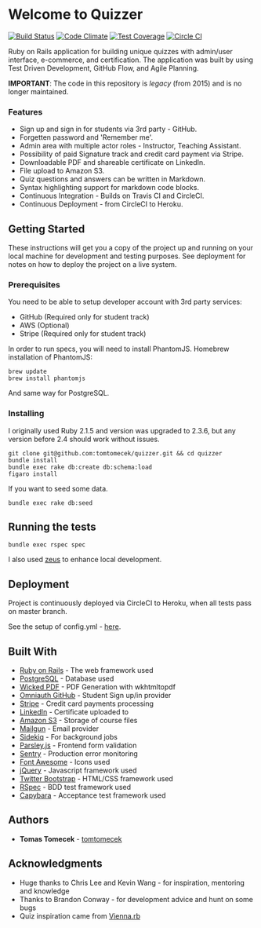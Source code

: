 # Welcome to Quizzer

[![Build Status](https://travis-ci.org/tomtomecek/quizzer.svg)](https://travis-ci.org/tomtomecek/quizzer) [![Code Climate](https://codeclimate.com/github/tomtomecek/quizzer/badges/gpa.svg)](https://codeclimate.com/github/tomtomecek/quizzer) [![Test Coverage](https://codeclimate.com/github/tomtomecek/quizzer/badges/coverage.svg)](https://codeclimate.com/github/tomtomecek/quizzer) [![Circle CI](https://circleci.com/gh/tomtomecek/quizzer/tree/master.svg?style=shield&circle-token=f47aaaa83e457e1b1052b299a93eb716c215ec12)](https://circleci.com/gh/tomtomecek/quizzer/tree/master)

Ruby on Rails application for building unique quizzes with admin/user interface, e-commerce, and certification. The application was built by using Test Driven Development, GitHub Flow, and Agile Planning.

**IMPORTANT**: The code in this repository is _legacy_ (from 2015) and is no longer maintained.

### Features

* Sign up and sign in for students via 3rd party - GitHub.
* Forgetten password and 'Remember me'.
* Admin area with multiple actor roles - Instructor, Teaching Assistant.
* Possibility of paid Signature track and credit card payment via Stripe.
* Downloadable PDF and shareable certificate on LinkedIn.
* File upload to Amazon S3.
* Quiz questions and answers can be written in Markdown.
* Syntax highlighting support for markdown code blocks.
* Continuous Integration - Builds on Travis CI and CircleCI.
* Continuous Deployment - from CircleCI to Heroku.

## Getting Started

These instructions will get you a copy of the project up and running on your local machine for development and testing purposes. See deployment for notes on how to deploy the project on a live system.

### Prerequisites

You need to be able to setup developer account with 3rd party services:

* GitHub (Required only for student track)
* AWS    (Optional)
* Stripe (Required only for student track)

In order to run specs, you will need to install PhantomJS. Homebrew installation of PhantomJS:

```shell
brew update
brew install phantomjs
```

And same way for PostgreSQL.

### Installing

I originally used Ruby 2.1.5 and version was upgraded to 2.3.6, but any version before 2.4 should work without issues.

```shell
git clone git@github.com:tomtomecek/quizzer.git && cd quizzer
bundle install
bundle exec rake db:create db:schema:load
figaro install
```

If you want to seed some data.

```shell
bundle exec rake db:seed
```

## Running the tests

```shell
bundle exec rspec spec
```

I also used [zeus](https://github.com/burke/zeus) to enhance local development.

## Deployment

Project is continuously deployed via CircleCI to Heroku, when all tests pass on master branch.

See the setup of config.yml - [here](https://github.com/tomtomecek/quizzer/blob/master/.circleci/config.yml).

## Built With

* [Ruby on Rails](http://rubyonrails.org/) - The web framework used
* [PostgreSQL](https://www.postgresql.org/) - Database used
* [Wicked PDF](https://github.com/mileszs/wicked_pdf) - PDF Generation with wkhtmltopdf
* [Omniauth GitHub](https://github.com/omniauth/omniauth-github) - Student Sign up/in provider
* [Stripe](https://stripe.com/) - Credit card payments processing
* [LinkedIn](https://www.linkedin.com) - Certificate uploaded to
* [Amazon S3](https://aws.amazon.com/s3/) - Storage of course files
* [Mailgun](https://www.mailgun.com/) - Email provider
* [Sidekiq](https://github.com/mperham/sidekiq) - For background jobs
* [Parsley.js](http://parsleyjs.org/) - Frontend form validation
* [Sentry](https://sentry.io/welcome/) - Production error monitoring
* [Font Awesome](https://fontawesome.com/) - Icons used
* [jQuery](https://jquery.com/) - Javascript framework used
* [Twitter Bootstrap](https://getbootstrap.com/docs/3.3/) - HTML/CSS framework used
* [RSpec](http://rspec.info/documentation/) - BDD test framework used
* [Capybara](https://github.com/teamcapybara/capybara) - Acceptance test framework used

## Authors

* **Tomas Tomecek** - [tomtomecek](https://github.com/tomtomecek)

## Acknowledgments

* Huge thanks to Chris Lee and Kevin Wang - for inspiration, mentoring and knowledge
* Thanks to Brandon Conway - for development advice and hunt on some bugs
* Quiz inspiration came from [Vienna.rb](https://www.meetup.com/vienna-rb/)
